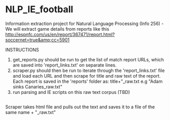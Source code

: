 NLP_IE_football
===============

Information extraction project for Natural Language Processing (Info 256) - We will extract game details from reports like this http://espnfc.com/us/en/report/367471/report.html?soccernet=true&amp;cc=5901


INSTRUCTIONS
1. get_reports.py should be run to get the list of match report URLs, which are saved into 'report_links.txt' on separate lines. 
2. scraper.py should then be run to iterate through the 'report_links.txt' file and load each URL and then scrape for title and raw text of the report. Each report is saved in the 'reports' folder as:
	title+"_raw.txt
	e.g "Adam sinks Canaries_raw.txt"
3. run parsing and IE scripts on this raw text corpus (TBD)

##
Scraper takes html file and pulls out the text and saves it to a file of the same name + "_raw.txt"

##
